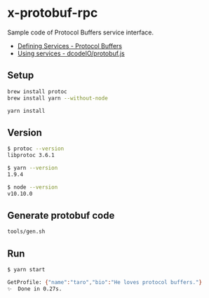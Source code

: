 # x-protobuf-rpc

Sample code of Protocol Buffers service interface.

- [Defining Services - Protocol Buffers](https://developers.google.com/protocol-buffers/docs/proto#services)
- [Using services - dcodeIO/protobuf.js](https://github.com/dcodeIO/ProtoBuf.js/#using-services)

## Setup

```bash
brew install protoc
brew install yarn --without-node
```

```bash
yarn install
```

## Version

```bash
$ protoc --version
libprotoc 3.6.1
```

```bash
$ yarn --version
1.9.4
```

```bash
$ node --version
v10.10.0
```

## Generate protobuf code

```bash
tools/gen.sh
```

## Run

```bash
$ yarn start

GetProfile: {"name":"taro","bio":"He loves protocol buffers."}
✨  Done in 0.27s.
```
